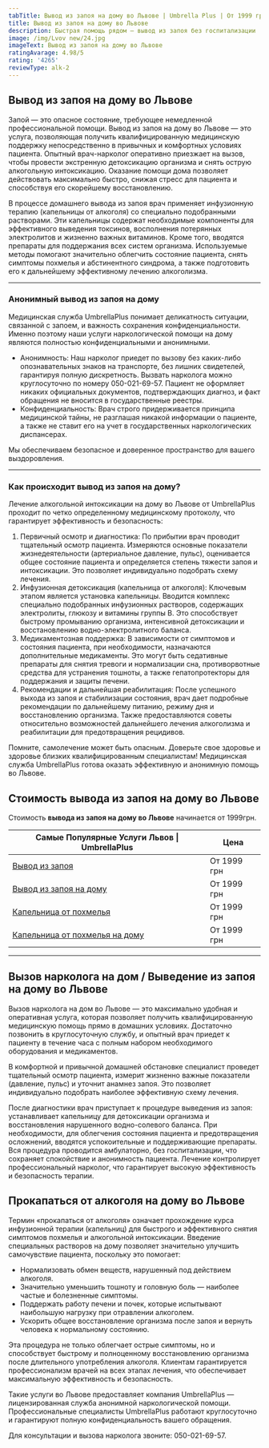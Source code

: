 ```yaml
---
tabTitle: Вывод из запоя на дому во Львове | Umbrella Plus | От 1999 грн
title: Вывод из запоя на дому во Львове
description: Быстрая помощь рядом — вывод из запоя без госпитализации
image: /img/Lvov new/24.jpg
imageText: Вывод из запоя на дому во Львове
ratingAvarage: 4.98/5
rating: '4265'
reviewType: alk-2
---
```


## Вывод из запоя на дому во Львове

Запой — это опасное состояние, требующее немедленной профессиональной помощи. Вывод из запоя на дому во Львове — это услуга, позволяющая получить квалифицированную медицинскую поддержку непосредственно в привычных и комфортных условиях пациента. Опытный врач-нарколог оперативно приезжает на вызов, чтобы провести экстренную детоксикацию организма и снять острую алкогольную интоксикацию. Оказание помощи дома позволяет действовать максимально быстро, снижая стресс для пациента и способствуя его скорейшему восстановлению.

В процессе домашнего вывода из запоя врач применяет инфузионную терапию (капельницы от алкоголя) со специально подобранными растворами. Эти капельницы содержат необходимые компоненты для эффективного выведения токсинов, восполнения потерянных электролитов и жизненно важных витаминов. Кроме того, вводятся препараты для поддержания всех систем организма. Используемые методы помогают значительно облегчить состояние пациента, снять симптомы похмелья и абстинентного синдрома, а также подготовить его к дальнейшему эффективному лечению алкоголизма.

***

### Анонимный вывод из запоя на дому

Медицинская служба UmbrellaPlus понимает деликатность ситуации, связанной с запоем, и важность сохранения конфиденциальности. Именно поэтому наши услуги наркологической помощи на дому являются полностью конфиденциальными и анонимными.

* Анонимность: Наш нарколог приедет по вызову без каких-либо опознавательных знаков на транспорте, без лишних свидетелей, гарантируя полную дискретность. Вызвать нарколога можно круглосуточно по номеру 050-021-69-57. Пациент не оформляет никаких официальных документов, подтверждающих диагноз, и факт обращения не вносится в государственные реестры.
* Конфиденциальность: Врач строго придерживается принципа медицинской тайны, не разглашая никакой информации о пациенте, а также не ставит его на учет в государственных наркологических диспансерах.

Мы обеспечиваем безопасное и доверенное пространство для вашего выздоровления.

***

### Как происходит вывод из запоя на дому?

Лечение алкогольной интоксикации на дому во Львове от UmbrellaPlus проходит по четко определенному медицинскому протоколу, что гарантирует эффективность и безопасность:

1. Первичный осмотр и диагностика: По прибытии врач проводит тщательный осмотр пациента. Измеряются основные показатели жизнедеятельности (артериальное давление, пульс), оценивается общее состояние пациента и определяется степень тяжести запоя и интоксикации. Это позволяет индивидуально подобрать схему лечения.
2. Инфузионная детоксикация (капельница от алкоголя): Ключевым этапом является установка капельницы. Вводится комплекс специально подобранных инфузионных растворов, содержащих электролиты, глюкозу и витамины группы B. Это способствует быстрому промыванию организма, интенсивной детоксикации и восстановлению водно-электролитного баланса.
3. Медикаментозная поддержка: В зависимости от симптомов и состояния пациента, при необходимости, назначаются дополнительные медикаменты. Это могут быть седативные препараты для снятия тревоги и нормализации сна, противорвотные средства для устранения тошноты, а также гепатопротекторы для поддержания и защиты печени.
4. Рекомендации и дальнейшая реабилитация: После успешного выхода из запоя и стабилизации состояния, врач дает подробные рекомендации по дальнейшему питанию, режиму дня и восстановлению организма. Также предоставляются советы относительно возможностей дальнейшего лечения алкоголизма и реабилитации для предотвращения рецидивов.

Помните, самолечение может быть опасным. Доверьте свое здоровье и здоровье близких квалифицированным специалистам! Медицинская служба UmbrellaPlus готова оказать эффективную и анонимную помощь во Львове.

## Стоимость вывода из запоя на дому во Львове

Стоимость **вывода из запоя на дому во Львове** начинается от 1999грн.

| Самые Популярные Услуги Львов \| UmbrellaPlus                        | Цена        |
| -------------------------------------------------------------------- | ----------- |
| [Вывод из запоя](vivod-iz-zapoia-lvov)                               | От 1999 грн |
| [Вывод из запоя на дому](Vivod-iz-zapoia-na-domy-lvov)               | От 1999 грн |
| [Капельница от похмелья](Kapelnica_ot_alkogola_v-lvov)               | От 1999 грн |
| [Капельница от похмелья на дому](Kapelnica_ot_alkogola_na-domy-lvov) | От 1999 грн |

***

## Вызов нарколога на дом / Выведение из запоя на дому во Львове

Вызов нарколога на дом во Львове — это максимально удобная и оперативная услуга, которая позволяет получить квалифицированную медицинскую помощь прямо в домашних условиях. Достаточно позвонить в круглосуточную службу, и опытный врач приедет к пациенту в течение часа с полным набором необходимого оборудования и медикаментов.

В комфортной и привычной домашней обстановке специалист проведет тщательный осмотр пациента, измерит жизненно важные показатели (давление, пульс) и уточнит анамнез запоя. Это позволяет индивидуально подобрать наиболее эффективную схему лечения.

После диагностики врач приступает к процедуре выведения из запоя: устанавливает капельницу для детоксикации организма и восстановления нарушенного водно-солевого баланса. При необходимости, для облегчения состояния пациента и предотвращения осложнений, вводятся успокоительные и поддерживающие препараты. Вся процедура проводится амбулаторно, без госпитализации, что сохраняет спокойствие и анонимность пациента. Лечение контролирует профессиональный нарколог, что гарантирует высокую эффективность и безопасность терапии.

## Прокапаться от алкоголя на дому во Львове

Термин «прокапаться от алкоголя» означает прохождение курса инфузионной терапии (капельниц) для быстрого и эффективного снятия симптомов похмелья и алкогольной интоксикации. Введение специальных растворов на дому позволяет значительно улучшить самочувствие пациента, поскольку это помогает:

* Нормализовать обмен веществ, нарушенный под действием алкоголя. 
* Значительно уменьшить тошноту и головную боль — наиболее частые и болезненные симптомы. 
* Поддержать работу печени и почек, которые испытывают наибольшую нагрузку при отравлении алкоголем. 
* Ускорить общее восстановление организма после запоя и вернуть человека к нормальному состоянию. 

Эта процедура не только облегчает острые симптомы, но и способствует быстрому и полноценному восстановлению организма после длительного употребления алкоголя. Клиентам гарантируется профессионализм врачей на всех этапах лечения, что обеспечивает максимальную эффективность и безопасность.

Такие услуги во Львове предоставляет компания UmbrellaPlus — лицензированная служба анонимной наркологической помощи. Профессиональные специалисты UmbrellaPlus работают круглосуточно и гарантируют полную конфиденциальность вашего обращения.

Для консультации и вызова нарколога звоните: 050-021-69-57.
